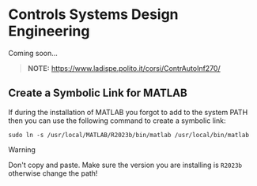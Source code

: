 # Controls Systems Design Engineering

Coming soon...

> **NOTE:** https://www.ladispe.polito.it/corsi/ContrAutoInf270/

## Create a Symbolic Link for MATLAB

If during the installation of MATLAB you forgot to add to the system PATH then you can use the following command to create a symbolic link:

```shell
sudo ln -s /usr/local/MATLAB/R2023b/bin/matlab /usr/local/bin/matlab
```

> [!WARNING]
> Don't copy and paste. Make sure the version you are installing is `R2023b` otherwise change the path!

